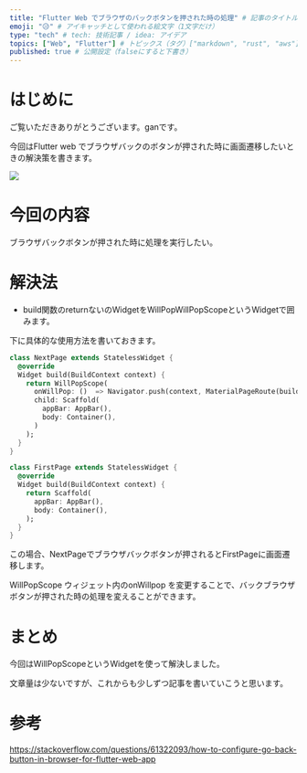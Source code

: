 ```yaml
---
title: "Flutter Web でブラウザのバックボタンを押された時の処理" # 記事のタイトル
emoji: "😥" # アイキャッチとして使われる絵文字（1文字だけ）
type: "tech" # tech: 技術記事 / idea: アイデア
topics: ["Web", "Flutter"] # トピックス（タグ）["markdown", "rust", "aws"]のように指定する
published: true # 公開設定（falseにすると下書き）
---
```


# はじめに
ご覧いただきありがとうございます。ganです。

今回はFlutter web でブラウザバックのボタンが押された時に画面遷移したいときの解決策を書きます。


![](https://storage.googleapis.com/zenn-user-upload/595c93cdd33d653532a8f294.png)

# 今回の内容

ブラウザバックボタンが押された時に処理を実行したい。

# 解決法

- build関数のreturnないのWidgetをWillPopWillPopScopeというWidgetで囲みます。

下に具体的な使用方法を書いておきます。

```dart:next_page.dart
class NextPage extends StatelessWidget {
  @override
  Widget build(BuildContext context) {
    return WillPopScope(
      onWillPop: ()  => Navigator.push(context, MaterialPageRoute(builder: (context)  => FirstPage())),
      child: Scaffold(
        appBar: AppBar(),
        body: Container(),
      )
    );
  }
}
```

```dart:first_page.dart
class FirstPage extends StatelessWidget {
  @override
  Widget build(BuildContext context) {
    return Scaffold(
      appBar: AppBar(),
      body: Container(),
    );
  }
}
```

この場合、NextPageでブラウザバックボタンが押されるとFirstPageに画面遷移します。

WillPopScope ウィジェット内のonWillpop を変更することで、バックブラウザボタンが押された時の処理を変えることができます。

# まとめ

今回はWillPopScopeというWidgetを使って解決しました。

文章量は少ないですが、これからも少しずつ記事を書いていこうと思います。

# 参考

https://stackoverflow.com/questions/61322093/how-to-configure-go-back-button-in-browser-for-flutter-web-app